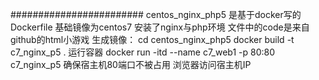 ########################
centos_nginx_php5
是基于docker写的Dockerfile
基础镜像为centos7 安装了nginx与php环境
文件中的code是来自github的html小游戏
生成镜像：
cd centos_nginx_php5
docker build -t c7_nginx_p5 .
运行容器
docker run -itd --name c7_web1 -p 80:80 c7_nginx_p5 
确保宿主机80端口不被占用
浏览器访问宿主机IP
